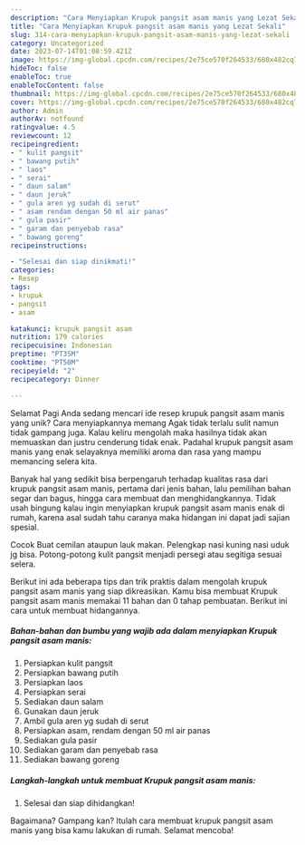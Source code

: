 ```yaml
---
description: "Cara Menyiapkan Krupuk pangsit asam manis yang Lezat Sekali"
title: "Cara Menyiapkan Krupuk pangsit asam manis yang Lezat Sekali"
slug: 314-cara-menyiapkan-krupuk-pangsit-asam-manis-yang-lezat-sekali
category: Uncategorized
date: 2023-07-14T01:08:59.421Z
image: https://img-global.cpcdn.com/recipes/2e75ce570f264533/680x482cq70/krupuk-pangsit-asam-manis-foto-resep-utama.jpg
hideToc: false
enableToc: true
enableTocContent: false
thumbnail: https://img-global.cpcdn.com/recipes/2e75ce570f264533/680x482cq70/krupuk-pangsit-asam-manis-foto-resep-utama.jpg
cover: https://img-global.cpcdn.com/recipes/2e75ce570f264533/680x482cq70/krupuk-pangsit-asam-manis-foto-resep-utama.jpg
author: Admin
authorAv: notfound
ratingvalue: 4.5
reviewcount: 12
recipeingredient:
- " kulit pangsit"
- " bawang putih"
- " laos"
- " serai"
- " daun salam"
- " daun jeruk"
- " gula aren yg sudah di serut"
- " asam rendam dengan 50 ml air panas"
- " gula pasir"
- " garam dan penyebab rasa"
- " bawang goreng"
recipeinstructions:

- "Selesai dan siap dinikmati!"
categories:
- Resep
tags:
- krupuk
- pangsit
- asam

katakunci: krupuk pangsit asam 
nutrition: 179 calories
recipecuisine: Indonesian
preptime: "PT35M"
cooktime: "PT50M"
recipeyield: "2"
recipecategory: Dinner

---
```



Selamat Pagi Anda sedang mencari ide resep krupuk pangsit asam manis yang unik? Cara menyiapkannya memang Agak tidak terlalu sulit namun tidak gampang juga. Kalau keliru mengolah maka hasilnya tidak akan memuaskan dan justru cenderung tidak enak. Padahal krupuk pangsit asam manis yang enak selayaknya memiliki aroma dan rasa yang mampu memancing selera kita.


Banyak hal yang sedikit bisa berpengaruh terhadap kualitas rasa dari krupuk pangsit asam manis, pertama dari jenis bahan, lalu pemilihan bahan segar dan bagus, hingga cara membuat dan menghidangkannya. Tidak usah bingung kalau ingin menyiapkan krupuk pangsit asam manis enak di rumah, karena asal sudah tahu caranya maka hidangan ini dapat jadi sajian spesial.

Cocok Buat cemilan ataupun lauk makan. Pelengkap nasi kuning nasi uduk jg bisa. Potong-potong kulit pangsit menjadi persegi atau segitiga sesuai selera.


Berikut ini ada beberapa tips dan trik praktis dalam mengolah krupuk pangsit asam manis yang siap dikreasikan. Kamu bisa membuat Krupuk pangsit asam manis memakai 11 bahan dan 0 tahap pembuatan. Berikut ini cara untuk membuat hidangannya.

<!--inarticleads1-->

##### Bahan-bahan dan bumbu yang wajib ada dalam menyiapkan Krupuk pangsit asam manis:

1. Persiapkan  kulit pangsit
1. Persiapkan  bawang putih
1. Persiapkan  laos
1. Persiapkan  serai
1. Sediakan  daun salam
1. Gunakan  daun jeruk
1. Ambil  gula aren yg sudah di serut
1. Persiapkan  asam, rendam dengan 50 ml air panas
1. Sediakan  gula pasir
1. Sediakan  garam dan penyebab rasa
1. Sediakan  bawang goreng




<!--inarticleads2-->

##### Langkah-langkah untuk membuat Krupuk pangsit asam manis:


1. Selesai dan siap dihidangkan!



Bagaimana? Gampang kan? Itulah cara membuat krupuk pangsit asam manis yang bisa kamu lakukan di rumah. Selamat mencoba!

